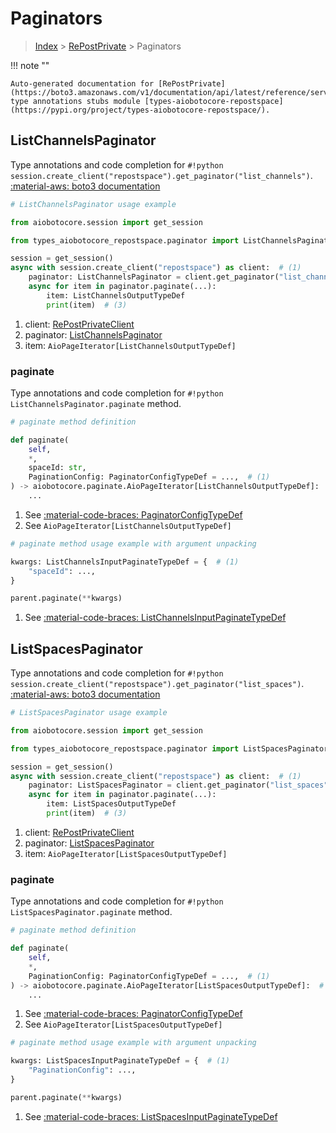# Paginators

> [Index](../README.md) > [RePostPrivate](./README.md) > Paginators

!!! note ""

    Auto-generated documentation for [RePostPrivate](https://boto3.amazonaws.com/v1/documentation/api/latest/reference/services/repostspace.html#repostprivate)
    type annotations stubs module [types-aiobotocore-repostspace](https://pypi.org/project/types-aiobotocore-repostspace/).

## ListChannelsPaginator

Type annotations and code completion for `#!python session.create_client("repostspace").get_paginator("list_channels")`.
[:material-aws: boto3 documentation](https://boto3.amazonaws.com/v1/documentation/api/latest/reference/services/repostspace/paginator/ListChannels.html#RePostPrivate.Paginator.ListChannels)

```python
# ListChannelsPaginator usage example

from aiobotocore.session import get_session

from types_aiobotocore_repostspace.paginator import ListChannelsPaginator

session = get_session()
async with session.create_client("repostspace") as client:  # (1)
    paginator: ListChannelsPaginator = client.get_paginator("list_channels")  # (2)
    async for item in paginator.paginate(...):
        item: ListChannelsOutputTypeDef
        print(item)  # (3)
```

1. client: [RePostPrivateClient](./client.md)
2. paginator: [ListChannelsPaginator](./paginators.md#listchannelspaginator)
3. item: `AioPageIterator[ListChannelsOutputTypeDef]`


### paginate

Type annotations and code completion for `#!python ListChannelsPaginator.paginate` method.

```python
# paginate method definition

def paginate(
    self,
    *,
    spaceId: str,
    PaginationConfig: PaginatorConfigTypeDef = ...,  # (1)
) -> aiobotocore.paginate.AioPageIterator[ListChannelsOutputTypeDef]:  # (2)
    ...
```

1. See [:material-code-braces: PaginatorConfigTypeDef](./type_defs.md#paginatorconfigtypedef)
2. See `AioPageIterator[ListChannelsOutputTypeDef]`


```python
# paginate method usage example with argument unpacking

kwargs: ListChannelsInputPaginateTypeDef = {  # (1)
    "spaceId": ...,
}

parent.paginate(**kwargs)
```

1. See [:material-code-braces: ListChannelsInputPaginateTypeDef](./type_defs.md#listchannelsinputpaginatetypedef)
## ListSpacesPaginator

Type annotations and code completion for `#!python session.create_client("repostspace").get_paginator("list_spaces")`.
[:material-aws: boto3 documentation](https://boto3.amazonaws.com/v1/documentation/api/latest/reference/services/repostspace/paginator/ListSpaces.html#RePostPrivate.Paginator.ListSpaces)

```python
# ListSpacesPaginator usage example

from aiobotocore.session import get_session

from types_aiobotocore_repostspace.paginator import ListSpacesPaginator

session = get_session()
async with session.create_client("repostspace") as client:  # (1)
    paginator: ListSpacesPaginator = client.get_paginator("list_spaces")  # (2)
    async for item in paginator.paginate(...):
        item: ListSpacesOutputTypeDef
        print(item)  # (3)
```

1. client: [RePostPrivateClient](./client.md)
2. paginator: [ListSpacesPaginator](./paginators.md#listspacespaginator)
3. item: `AioPageIterator[ListSpacesOutputTypeDef]`


### paginate

Type annotations and code completion for `#!python ListSpacesPaginator.paginate` method.

```python
# paginate method definition

def paginate(
    self,
    *,
    PaginationConfig: PaginatorConfigTypeDef = ...,  # (1)
) -> aiobotocore.paginate.AioPageIterator[ListSpacesOutputTypeDef]:  # (2)
    ...
```

1. See [:material-code-braces: PaginatorConfigTypeDef](./type_defs.md#paginatorconfigtypedef)
2. See `AioPageIterator[ListSpacesOutputTypeDef]`


```python
# paginate method usage example with argument unpacking

kwargs: ListSpacesInputPaginateTypeDef = {  # (1)
    "PaginationConfig": ...,
}

parent.paginate(**kwargs)
```

1. See [:material-code-braces: ListSpacesInputPaginateTypeDef](./type_defs.md#listspacesinputpaginatetypedef)
